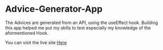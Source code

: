 # Advice-Generator-App

The Advices are generated from an API, using the useEffect hook.
Building this app helped me put my skills to test especially my knowledge of the aformentioned Hook.

You can visit the live site [Here](https://nathaniyell.github.io/Advice-Generator-App)
